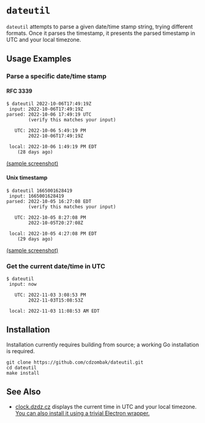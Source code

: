 # `dateutil`

`dateutil` attempts to parse a given date/time stamp string, trying different formats. Once it parses the timestamp, it presents the parsed timestamp in UTC and your local timezone.

## Usage Examples

### Parse a specific date/time stamp

#### RFC 3339

```
$ dateutil 2022-10-06T17:49:19Z
 input:	2022-10-06T17:49:19Z
parsed:	2022-10-06 17:49:19 UTC
       	(verify this matches your input)

   UTC:	2022-10-06 5:49:19 PM
       	2022-10-06T17:49:19Z

 local:	2022-10-06 1:49:19 PM EDT
	(28 days ago)
```

[(sample screenshot)](https://github.com/cdzombak/dateutil/blob/main/screenshots/dateutil%20-%20rfc3339%20timestamp.png)

#### Unix timestamp

```
$ dateutil 1665001628419
 input:	1665001628419
parsed:	2022-10-05 16:27:08 EDT
       	(verify this matches your input)

   UTC:	2022-10-05 8:27:08 PM
       	2022-10-05T20:27:08Z

 local:	2022-10-05 4:27:08 PM EDT
	(29 days ago)
```

[(sample screenshot)](https://github.com/cdzombak/dateutil/blob/main/screenshots/dateutil%20-%20unix%20timestamp.png)

### Get the current date/time in UTC

```
$ dateutil
 input:	now

   UTC:	2022-11-03 3:08:53 PM
       	2022-11-03T15:08:53Z

 local:	2022-11-03 11:08:53 AM EDT
```

## Installation

Installation currently requires building from source; a working Go installation is required.

```
git clone https://github.com/cdzombak/dateutil.git
cd dateutil
make install
```

## See Also

- [clock.dzdz.cz](https://clock.dzdz.cz) displays the current time in UTC and your local timezone. [You can also install it using a trivial Electron wrapper.](https://github.com/cdzombak/clock/tree/master/app)
